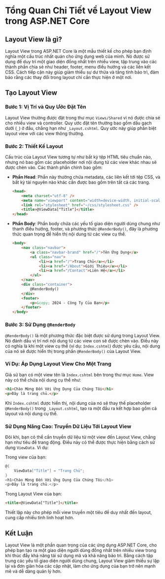 
# Tổng Quan Chi Tiết về Layout View trong ASP.NET Core

## Layout View là gì?

Layout View trong ASP.NET Core là một mẫu thiết kế cho phép bạn định nghĩa một cấu trúc nhất quán cho ứng dụng web của mình. Nó được sử dụng để duy trì một giao diện đồng nhất trên nhiều view, tập trung vào các thành phần chia sẻ như header, footer, menu điều hướng và các liên kết CSS. Cách tiếp cận này giúp giảm thiểu sự dư thừa và tăng tính bảo trì, đảm bảo rằng các thay đổi trong layout chỉ cần thực hiện ở một nơi.

## Tạo Layout View

### Bước 1: Vị Trí và Quy Ước Đặt Tên

Layout View thường được đặt trong thư mục `Views/Shared` vì nó được chia sẻ cho nhiều view và controller. Quy ước đặt tên thường bao gồm dấu gạch dưới (`_`) ở đầu, chẳng hạn như `_Layout.cshtml`. Quy ước này giúp phân biệt layout view với các view thông thường.

### Bước 2: Thiết Kế Layout

Cấu trúc của Layout View tương tự như bất kỳ tệp HTML tiêu chuẩn nào, nhưng nó bao gồm các placeholder nơi nội dung từ các view khác nhau sẽ được chèn vào. Các thành phần chính bao gồm:

- **Phần Head**: Phần này thường chứa metadata, các liên kết tới tệp CSS, và bất kỳ tài nguyên nào khác cần được bao gồm trên tất cả các trang.

  ```html
  <head>
      <meta charset="utf-8" />
      <meta name="viewport" content="width=device-width, initial-scale=1.0" />
      <link rel="stylesheet" href="~/css/stylesheet.css" />
      <title>@ViewData["Title"]</title>
  </head>
  ```

- **Phần Body**: Phần body chứa các yếu tố giao diện người dùng chung như thanh điều hướng, footer, và phương thức `@RenderBody()`, đây là phương thức quan trọng để hiển thị nội dung từ các view cụ thể.

  ```html
  <body>
      <nav class="navbar">
          <a class="navbar-brand" href="/">Tên Ứng Dụng</a>
          <ul class="nav">
              <li><a href="/">Trang Chủ</a></li>
              <li><a href="/About">Giới Thiệu</a></li>
              <li><a href="/Contact">Liên Hệ</a></li>
          </ul>
      </nav>
      <div class="container">
          @RenderBody()
      </div>
      <footer>
          <p>&copy; 2024 - Công Ty Của Bạn</p>
      </footer>
  </body>
  ```

### Bước 3: Sử Dụng `@RenderBody`

`@RenderBody()` là một phương thức đặc biệt được sử dụng trong Layout View. Nó đánh dấu vị trí nơi nội dung từ các view con sẽ được chèn vào. Điều này có nghĩa là khi một view cụ thể (ví dụ: `Index.cshtml`) được yêu cầu, nội dung của nó sẽ được hiển thị trong phần `@RenderBody()` của Layout View.

### Ví Dụ: Áp Dụng Layout View Cho Một Trang

Giả sử bạn có một view tên là `Index.cshtml` bên trong thư mục `Home`. View này có thể chứa nội dung cụ thể như:

```html
<h1>Chào Mừng Đến Với Ứng Dụng Của Chúng Tôi</h1>
<p>Đây là trang chủ.</p>
```

Khi `Index.cshtml` được hiển thị, nội dung của nó sẽ thay thế placeholder `@RenderBody()` trong `_Layout.cshtml`, tạo ra một đầu ra kết hợp bao gồm cả layout và nội dung cụ thể.

### Sử Dụng Nâng Cao: Truyền Dữ Liệu Tới Layout View

Đôi khi, bạn có thể cần truyền dữ liệu từ một view đến Layout View, chẳng hạn như tiêu đề trang động. Điều này có thể được thực hiện bằng cách sử dụng `ViewData`. Ví dụ:

Trong view của bạn:

```csharp
@{
    ViewData["Title"] = "Trang Chủ";
}
<h1>Chào Mừng Đến Với Ứng Dụng Của Chúng Tôi</h1>
<p>Đây là trang chủ.</p>
```

Trong Layout View của bạn:

```html
<title>@ViewData["Title"]</title>
```

Thiết lập này cho phép mỗi view truyền một tiêu đề duy nhất đến layout, cung cấp nhiều tính linh hoạt hơn.

## Kết Luận

Layout View là một phần quan trọng của các ứng dụng ASP.NET Core, cho phép bạn tạo ra một giao diện người dùng đồng nhất trên nhiều view trong khi thúc đẩy khả năng tái sử dụng mã và khả năng bảo trì. Bằng cách tập trung các yếu tố giao diện người dùng chung, Layout View giảm thiểu sự lặp lại và đơn giản hóa các cập nhật, làm cho ứng dụng của bạn trở nên mạnh mẽ và dễ dàng quản lý hơn.
